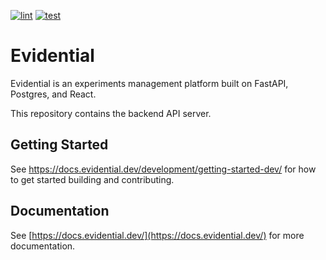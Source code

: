 [![lint](https://github.com/agency-fund/evidential-be/actions/workflows/lint.yaml/badge.svg?branch=main)](https://github.com/agency-fund/evidential-be/actions/workflows/lint.yaml)
[![test](https://github.com/agency-fund/evidential-be/actions/workflows/test.yaml/badge.svg?branch=main)](https://github.com/agency-fund/evidential-be/actions/workflows/test.yaml)

# Evidential<a name="evidential"></a>

Evidential is an experiments management platform built on FastAPI, Postgres, and React.

This repository contains the backend API server.

## Getting Started

See https://docs.evidential.dev/development/getting-started-dev/ for how to get started building and contributing.

## Documentation<a name="documentation"></a>

See [https://docs.evidential.dev/](https://docs.evidential.dev/) for more documentation.
